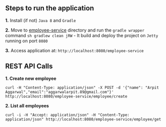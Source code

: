 ## Steps to run the application

**1.** Install (if not) `Java 8` and `Gradle`

**2.** Move to [employee-service][1] directory and run the `gradle wrapper` command `sh gradlew clean jRW` - It build and deploy          the project on `Jetty` running on port `8080`

**3.** Access application at: `http://localhost:8080/employee-service`


## REST API Calls


**1. Create new employee**

`curl -H "Content-Type: application/json" -X POST -d '{"name": "Arpit Aggarwal","email":"aggarwalarpit.89@gmail.com"}' http://localhost:8080/employee-service/employee/create
`


**2. List all employees**


`curl -i -H "Accept: application/json" -H "Content-Type: application/json" http://localhost:8080/employee-service/employee/get
`



[1]: https://github.com/arpitaggarwal/employee-service
